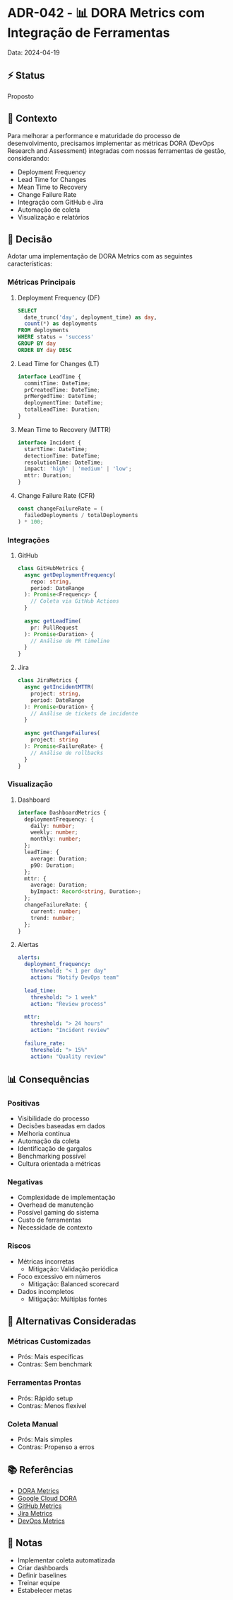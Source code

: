# ADR-042 - 📊 DORA Metrics com Integração de Ferramentas

Data: 2024-04-19

## ⚡ Status

Proposto

## 🎯 Contexto

Para melhorar a performance e maturidade do processo de desenvolvimento, precisamos implementar as métricas DORA (DevOps Research and Assessment) integradas com nossas ferramentas de gestão, considerando:
- Deployment Frequency
- Lead Time for Changes
- Mean Time to Recovery
- Change Failure Rate
- Integração com GitHub e Jira
- Automação de coleta
- Visualização e relatórios

## 🔨 Decisão

Adotar uma implementação de DORA Metrics com as seguintes características:

### Métricas Principais

1. Deployment Frequency (DF)
   ```sql
   SELECT 
     date_trunc('day', deployment_time) as day,
     count(*) as deployments
   FROM deployments
   WHERE status = 'success'
   GROUP BY day
   ORDER BY day DESC
   ```

2. Lead Time for Changes (LT)
   ```typescript
   interface LeadTime {
     commitTime: DateTime;
     prCreatedTime: DateTime;
     prMergedTime: DateTime;
     deploymentTime: DateTime;
     totalLeadTime: Duration;
   }
   ```

3. Mean Time to Recovery (MTTR)
   ```typescript
   interface Incident {
     startTime: DateTime;
     detectionTime: DateTime;
     resolutionTime: DateTime;
     impact: 'high' | 'medium' | 'low';
     mttr: Duration;
   }
   ```

4. Change Failure Rate (CFR)
   ```typescript
   const changeFailureRate = (
     failedDeployments / totalDeployments
   ) * 100;
   ```

### Integrações

1. GitHub
   ```typescript
   class GitHubMetrics {
     async getDeploymentFrequency(
       repo: string,
       period: DateRange
     ): Promise<Frequency> {
       // Coleta via GitHub Actions
     }
     
     async getLeadTime(
       pr: PullRequest
     ): Promise<Duration> {
       // Análise de PR timeline
     }
   }
   ```

2. Jira
   ```typescript
   class JiraMetrics {
     async getIncidentMTTR(
       project: string,
       period: DateRange
     ): Promise<Duration> {
       // Análise de tickets de incidente
     }
     
     async getChangeFailures(
       project: string
     ): Promise<FailureRate> {
       // Análise de rollbacks
     }
   }
   ```

### Visualização

1. Dashboard
   ```typescript
   interface DashboardMetrics {
     deploymentFrequency: {
       daily: number;
       weekly: number;
       monthly: number;
     };
     leadTime: {
       average: Duration;
       p90: Duration;
     };
     mttr: {
       average: Duration;
       byImpact: Record<string, Duration>;
     };
     changeFailureRate: {
       current: number;
       trend: number;
     };
   }
   ```

2. Alertas
   ```yaml
   alerts:
     deployment_frequency:
       threshold: "< 1 per day"
       action: "Notify DevOps team"
     
     lead_time:
       threshold: "> 1 week"
       action: "Review process"
     
     mttr:
       threshold: "> 24 hours"
       action: "Incident review"
     
     failure_rate:
       threshold: "> 15%"
       action: "Quality review"
   ```

## 📊 Consequências

### Positivas
- Visibilidade do processo
- Decisões baseadas em dados
- Melhoria contínua
- Automação da coleta
- Identificação de gargalos
- Benchmarking possível
- Cultura orientada a métricas

### Negativas
- Complexidade de implementação
- Overhead de manutenção
- Possível gaming do sistema
- Custo de ferramentas
- Necessidade de contexto

### Riscos
- Métricas incorretas
  - Mitigação: Validação periódica
- Foco excessivo em números
  - Mitigação: Balanced scorecard
- Dados incompletos
  - Mitigação: Múltiplas fontes

## 🔄 Alternativas Consideradas

### Métricas Customizadas
- Prós: Mais específicas
- Contras: Sem benchmark

### Ferramentas Prontas
- Prós: Rápido setup
- Contras: Menos flexível

### Coleta Manual
- Prós: Mais simples
- Contras: Propenso a erros

## 📚 Referências

- [DORA Metrics](https://www.devops-research.com/research.html)
- [Google Cloud DORA](https://cloud.google.com/blog/products/devops-sre/using-the-four-keys-to-measure-your-devops-performance)
- [GitHub Metrics](https://docs.github.com/en/rest/metrics)
- [Jira Metrics](https://www.atlassian.com/software/jira/features/reports)
- [DevOps Metrics](https://cloud.google.com/solutions/devops/devops-measurement)

## 📝 Notas

- Implementar coleta automatizada
- Criar dashboards
- Definir baselines
- Treinar equipe
- Estabelecer metas 